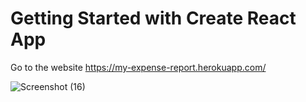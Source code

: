 # Getting Started with Create React App

Go to the website
https://my-expense-report.herokuapp.com/

![Screenshot (16)](https://user-images.githubusercontent.com/89077972/177718491-ed3b21e4-96d2-4161-b4ba-90dc1dec07cd.png)

